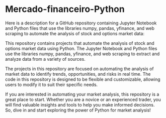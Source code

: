 # Mercado-financeiro-Python

Here is a description for a GitHub repository containing Jupyter Notebook and Python files that use the libraries numpy, pandas, yfinance, and web scraping to automate the analysis of stock and options market data:

This repository contains projects that automate the analysis of stock and options market data using Python. The Jupyter Notebook and Python files use the libraries numpy, pandas, yfinance, and web scraping to extract and analyze data from a variety of sources.

The projects in this repository are focused on automating the analysis of market data to identify trends, opportunities, and risks in real time. The code in this repository is designed to be flexible and customizable, allowing users to modify it to suit their specific needs.

If you are interested in automating your market analysis, this repository is a great place to start. Whether you are a novice or an experienced trader, you will find valuable insights and tools to help you make informed decisions. So, dive in and start exploring the power of Python for market analysis!